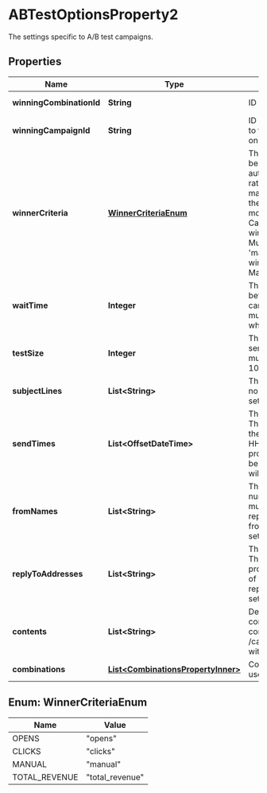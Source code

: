 

# ABTestOptionsProperty2

The settings specific to A/B test campaigns.

## Properties

| Name | Type | Description | Notes |
|------------ | ------------- | ------------- | -------------|
|**winningCombinationId** | **String** | ID for the winning combination. |  [optional] [readonly] |
|**winningCampaignId** | **String** | ID of the campaign that was sent to the remaining recipients based on the winning combination. |  [optional] [readonly] |
|**winnerCriteria** | [**WinnerCriteriaEnum**](#WinnerCriteriaEnum) | The combination that performs the best. This may be determined automatically by click rate, open rate, or total revenue -- or you may choose manually based on the reporting data you find the most valuable. For Multivariate Campaigns testing send_time, winner_criteria is ignored. For Multivariate Campaigns with &#39;manual&#39; as the winner_criteria, the winner must be chosen in the Mailchimp web application. |  |
|**waitTime** | **Integer** | The number of minutes to wait before choosing the winning campaign. The value of wait_time must be greater than 0 and in whole hours, specified in minutes. |  [optional] |
|**testSize** | **Integer** | The percentage of recipients to send the test combinations to, must be a value between 10 and 100. |  [optional] |
|**subjectLines** | **List&lt;String&gt;** | The possible subject lines to test. If no subject lines are provided, settings.subject_line will be used. |  [optional] |
|**sendTimes** | **List&lt;OffsetDateTime&gt;** | The possible send times to test. The times provided should be in the format YYYY-MM-DD HH:MM:SS. If send_times are provided to test, the test_size will be set to 100% and winner_criteria will be ignored. |  [optional] |
|**fromNames** | **List&lt;String&gt;** | The possible from names. The number of from_names provided must match the number of reply_to_addresses. If no from_names are provided, settings.from_name will be used. |  [optional] |
|**replyToAddresses** | **List&lt;String&gt;** | The possible reply-to addresses. The number of reply_to_addresses provided must match the number of from_names. If no reply_to_addresses are provided, settings.reply_to will be used. |  [optional] |
|**contents** | **List&lt;String&gt;** | Descriptions of possible email contents. To set campaign contents, make a PUT request to /campaigns/{campaign_id}/content with the field &#39;variate_contents&#39;. |  [optional] [readonly] |
|**combinations** | [**List&lt;CombinationsPropertyInner&gt;**](CombinationsPropertyInner.md) | Combinations of possible variables used to build emails. |  [optional] [readonly] |



## Enum: WinnerCriteriaEnum

| Name | Value |
|---- | -----|
| OPENS | &quot;opens&quot; |
| CLICKS | &quot;clicks&quot; |
| MANUAL | &quot;manual&quot; |
| TOTAL_REVENUE | &quot;total_revenue&quot; |




